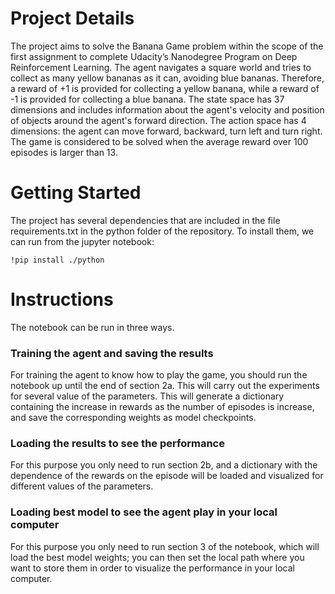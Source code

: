 # Project Details

The project aims to solve the Banana Game problem within the scope of the first assignment to complete Udacity’s Nanodegree Program on Deep Reinforcement Learning.
The agent navigates a square world and tries to collect as many yellow bananas as it can, avoiding blue bananas. Therefore, a reward of +1 is provided for collecting a yellow banana, while a reward of -1 is provided for collecting a blue banana.
The state space has 37 dimensions and includes information about the agent's velocity and position of objects around the agent's forward direction.
The action space has 4 dimensions: the agent can move forward, backward, turn left and turn right.
The game is considered to be solved when the average reward over 100 episodes is larger than 13. 

# Getting Started

The project has several dependencies that are included in the file requirements.txt in the python folder of the repository. To install them, we can run from the jupyter notebook:
```
!pip install ./python
```
# Instructions

The notebook can be run in three ways.

### Training the agent and saving the results

For training the agent to know how to play the game, you should run the notebook up until the end of section 2a. This will carry out the experiments for several value of the parameters.
This will generate a dictionary containing the increase in rewards as the number of episodes is increase, and save the corresponding weights as model checkpoints.

### Loading the results to see the performance

For this purpose you only need to run section 2b, and a dictionary with the dependence of the rewards on the episode will be loaded and visualized for different values of the parameters.

### Loading best model to see the agent play in your local computer

For this purpose you only need to run section 3 of the notebook, which will load the best model weights; you can then set the local path where you want to store them in order to visualize the performance in your local computer.